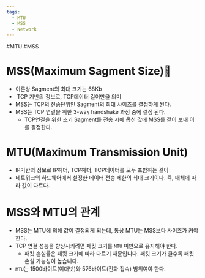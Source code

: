```yaml
---
tags:
  - MTU
  - MSS
  - Network
---
```

#MTU #MSS

# MSS(Maximum Sagment Size)
- 이론상 Sagment의 최대 크기는 68Kb
-  TCP 기반의 정보로, TCP데이터 길이만을 의미
- MSS는 TCP의 전송단위인 Sagment의 최대 사이즈를 결정하게 된다.
- MSS는 TCP 연결을 위한 3-way handshake 과정 중에 결정 된다.
	- TCP연결을 위한 초기 Sagment를 전송 시에 옵션 값에 MSS를 같이 보내 이를 결정한다.

# MTU(Maximum Transmission Unit)
- IP기반의 정보로 IP헤더, TCP헤더, TCP데이터를 모두 포함하는 길이
- 네트워크의 하드웨어에서 설정한 데이터 전송 제한의 최대 크기이다. 즉, 매체에 따라 값이 다르다.

# MSS와 MTU의 관계
- MSS는 MTU에 의해 값이 결정되게 되는데, 통상 MTU는 MSS보다 사이즈가 커야 한다.
- TCP 연결 성능을 향상시키려면 패킷 크기를 `MTU` 미만으로 유지해야 한다. 
	- 패킷 손실률은 패킷 크기에 따라 다르기 때문입니다. 패킷 크기가 클수록 패킷 손실 가능성이 높습니다.   
- `MTU`는 1500바이트(이더넷)와 576바이트(전화 접속) 범위여야 한다.